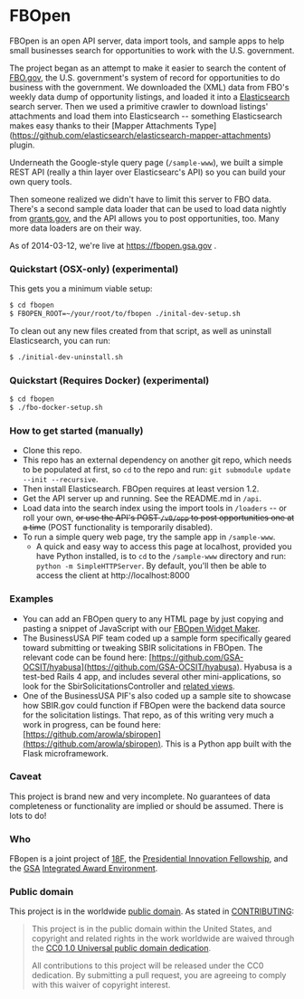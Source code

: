 FBOpen
======

FBOpen is an open API server, data import tools, and sample apps to help small businesses search for opportunities to work with the U.S. government.

The project began as an attempt to make it easier to search the content of [FBO.gov](http://www.fbo.gov), the U.S. government's system of record for opportunities to do business with the government. We downloaded the (XML) data from FBO's weekly data dump of opportunity listings, and loaded it into a [Elasticsearch](http://www.elasticsearch.org) search server. Then we used a primitive crawler to download listings' attachments and load them into Elasticsearch -- something Elasticsearch makes easy thanks to their [Mapper Attachments Type] (https://github.com/elasticsearch/elasticsearch-mapper-attachments) plugin.

Underneath the Google-style query page (`/sample-www`), we built a simple REST API (really a thin layer over Elasticsearc's API) so you can build your own query tools.

Then someone realized we didn't have to limit this server to FBO data. There's a second sample data loader that can be used to load data nightly from [grants.gov](http://www.grants.gov), and the API allows you to post opportunities, too. Many more data loaders are on their way.

As of 2014-03-12, we're live at https://fbopen.gsa.gov .

### Quickstart (OSX-only) (experimental)

This gets you a minimum viable setup:

```sh
$ cd fbopen
$ FBOPEN_ROOT=~/your/root/to/fbopen ./inital-dev-setup.sh
```

To clean out any new files created from that script, as well as uninstall Elasticsearch, you can run:

```sh
$ ./initial-dev-uninstall.sh
```

### Quickstart (Requires Docker) (experimental)

```sh
$ cd fbopen
$ ./fbo-docker-setup.sh
```


### How to get started (manually)
* Clone this repo.
* This repo has an external dependency on another git repo, which needs to be populated at first, so `cd` to the repo and run: `git submodule update --init --recursive`.
* Then install Elasticsearch. FBOpen requires at least version 1.2.
* Get the API server up and running. See the README.md in `/api`.
* Load data into the search index using the import tools in `/loaders` -- or roll your own, ~~or use the API's POST `/v0/opp` to post opportunities one at a time~~ (POST functionality is temporarily disabled).
* To run a simple query web page, try the sample app in `/sample-www`.
  * A quick and easy way to access this page at localhost, provided you have Python installed, is to `cd` to the `/sample-www` directory and run: `python -m SimpleHTTPServer`. By default, you'll then be able to access the client at http://localhost:8000

### Examples
* You can add an FBOpen query to any HTML page by just copying and pasting a snippet of JavaScript with our [FBOpen Widget Maker](http://18f.github.io/fbopen-widget/).
* The BusinessUSA PIF team coded up a sample form specifically geared toward submitting or tweaking SBIR solicitations in FBOpen. The relevant code can be found here: [https://github.com/GSA-OCSIT/hyabusa](https://github.com/GSA-OCSIT/hyabusa). Hyabusa is a test-bed Rails 4 app, and includes several other mini-applications, so look for the SbirSolicitationsController and [related views](https://github.com/GSA-OCSIT/hyabusa/tree/master/app/views/sbir_solicitations).
* One of the BusinessUSA PIF's also coded up a sample site to showcase how SBIR.gov could function if FBOpen were the backend data source for the solicitation listings. That repo, as of this writing very much a work in progress, can be found here: [https://github.com/arowla/sbiropen](https://github.com/arowla/sbiropen). This is a Python app built with the Flask microframework.

### Caveat
This project is brand new and very incomplete. No guarantees of data completeness or functionality are implied or should be assumed. There is lots to do!

### Who
FBopen is a joint project of [18F](https://18f.gsa.gov), the [Presidential Innovation Fellowship](http://whitehouse.gov/innovationfellows), and the [GSA](http://www.gsa.gov) [Integrated Award Environment](http://www.gsa.gov/iae).

### Public domain

This project is in the worldwide [public domain](LICENSE.md). As stated in [CONTRIBUTING](CONTRIBUTING.md):

> This project is in the public domain within the United States, and copyright and related rights in the work worldwide are waived through the [CC0 1.0 Universal public domain dedication](https://creativecommons.org/publicdomain/zero/1.0/).
>
> All contributions to this project will be released under the CC0 dedication. By submitting a pull request, you are agreeing to comply with this waiver of copyright interest.
